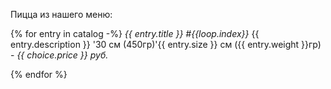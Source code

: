 Пицца из нашего меню:

{% for entry in catalog -%}
*{{ entry.title }} #{{loop.index}}*
{{ entry.description }}
        '30 см (450гр)'{{ entry.size }} см ({{ entry.weight }}гр) - *{{ choice.price }} руб.*

{% endfor %}
